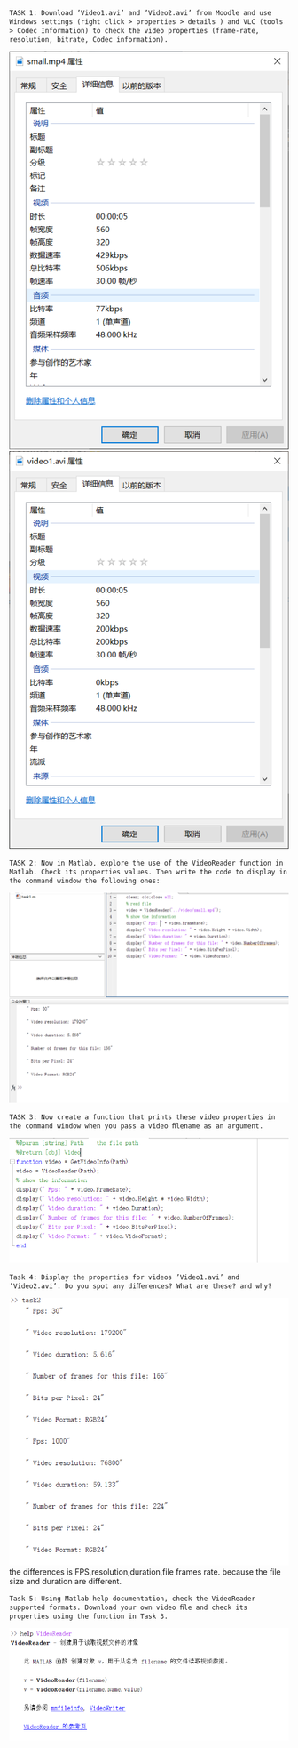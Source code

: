 	TASK 1: Download ’Video1.avi’ and ’Video2.avi’ from Moodle and use Windows settings (right click > properties > details ) and VLC (tools > Codec Information) to check the video properties (frame-rate, resolution, bitrate, Codec information).

![task](src/weak9/1-1.png)
![task](src/weak9/1-2.png)

	TASK 2: Now in Matlab, explore the use of the VideoReader function in Matlab. Check its properties values. Then write the code to display in the command window the following ones:

![task](src/weak9/2-1.png)

	TASK 3: Now create a function that prints these video properties in the command window when you pass a video ﬁlename as an argument.

![task](src/weak9/3-1.png)

	Task 4: Display the properties for videos ’Video1.avi’ and ’Video2.avi’. Do you spot any diﬀerences? What are these? and why?

![task](src/weak9/4-1.png)
the differences is  FPS,resolution,duration,file frames rate. because the file size and duration are different.

	Task 5: Using Matlab help documentation, check the VideoReader supported formats. Download your own video ﬁle and check its properties using the function in Task 3.

![task](src/weak9/5-1.png)